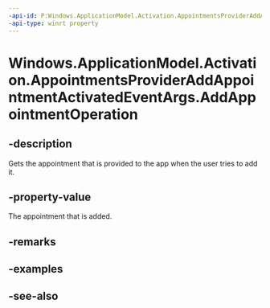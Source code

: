 ```yaml
---
-api-id: P:Windows.ApplicationModel.Activation.AppointmentsProviderAddAppointmentActivatedEventArgs.AddAppointmentOperation
-api-type: winrt property
---
```


<!-- Property syntax
public Windows.ApplicationModel.Appointments.AppointmentsProvider.AddAppointmentOperation AddAppointmentOperation { get; }
-->

# Windows.ApplicationModel.Activation.AppointmentsProviderAddAppointmentActivatedEventArgs.AddAppointmentOperation

## -description
Gets the appointment that is provided to the app when the user tries to add it.

## -property-value
The appointment that is added.

## -remarks

## -examples

## -see-also

